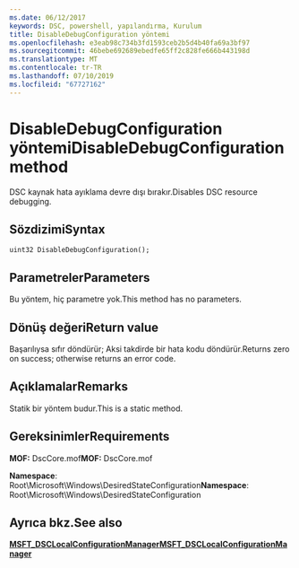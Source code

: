 ```yaml
---
ms.date: 06/12/2017
keywords: DSC, powershell, yapılandırma, Kurulum
title: DisableDebugConfiguration yöntemi
ms.openlocfilehash: e3eab98c734b3fd1593ceb2b5d4b40fa69a3bf97
ms.sourcegitcommit: 46bebe692689ebedfe65ff2c828fe666b443198d
ms.translationtype: MT
ms.contentlocale: tr-TR
ms.lasthandoff: 07/10/2019
ms.locfileid: "67727162"
---
```

# <a name="disabledebugconfiguration-method"></a><span data-ttu-id="261f7-103">DisableDebugConfiguration yöntemi</span><span class="sxs-lookup"><span data-stu-id="261f7-103">DisableDebugConfiguration method</span></span>

<span data-ttu-id="261f7-104">DSC kaynak hata ayıklama devre dışı bırakır.</span><span class="sxs-lookup"><span data-stu-id="261f7-104">Disables DSC resource debugging.</span></span>

## <a name="syntax"></a><span data-ttu-id="261f7-105">Sözdizimi</span><span class="sxs-lookup"><span data-stu-id="261f7-105">Syntax</span></span>

```mof
uint32 DisableDebugConfiguration();
```

## <a name="parameters"></a><span data-ttu-id="261f7-106">Parametreler</span><span class="sxs-lookup"><span data-stu-id="261f7-106">Parameters</span></span>

<span data-ttu-id="261f7-107">Bu yöntem, hiç parametre yok.</span><span class="sxs-lookup"><span data-stu-id="261f7-107">This method has no parameters.</span></span>

## <a name="return-value"></a><span data-ttu-id="261f7-108">Dönüş değeri</span><span class="sxs-lookup"><span data-stu-id="261f7-108">Return value</span></span>

<span data-ttu-id="261f7-109">Başarılıysa sıfır döndürür; Aksi takdirde bir hata kodu döndürür.</span><span class="sxs-lookup"><span data-stu-id="261f7-109">Returns zero on success; otherwise returns an error code.</span></span>

## <a name="remarks"></a><span data-ttu-id="261f7-110">Açıklamalar</span><span class="sxs-lookup"><span data-stu-id="261f7-110">Remarks</span></span>

<span data-ttu-id="261f7-111">Statik bir yöntem budur.</span><span class="sxs-lookup"><span data-stu-id="261f7-111">This is a static method.</span></span>

## <a name="requirements"></a><span data-ttu-id="261f7-112">Gereksinimler</span><span class="sxs-lookup"><span data-stu-id="261f7-112">Requirements</span></span>

<span data-ttu-id="261f7-113">**MOF:** DscCore.mof</span><span class="sxs-lookup"><span data-stu-id="261f7-113">**MOF:** DscCore.mof</span></span>

<span data-ttu-id="261f7-114">**Namespace**: Root\Microsoft\Windows\DesiredStateConfiguration</span><span class="sxs-lookup"><span data-stu-id="261f7-114">**Namespace**: Root\Microsoft\Windows\DesiredStateConfiguration</span></span>

## <a name="see-also"></a><span data-ttu-id="261f7-115">Ayrıca bkz.</span><span class="sxs-lookup"><span data-stu-id="261f7-115">See also</span></span>

[<span data-ttu-id="261f7-116">**MSFT_DSCLocalConfigurationManager**</span><span class="sxs-lookup"><span data-stu-id="261f7-116">**MSFT_DSCLocalConfigurationManager**</span></span>](msft-dsclocalconfigurationmanager.md)
